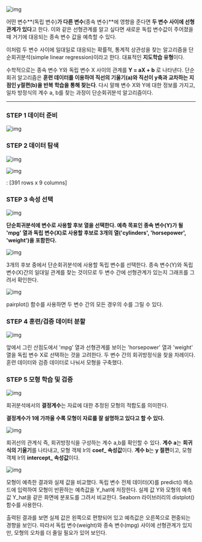 ![img](assets/3.%20%EB%8B%A8%EC%88%9C%ED%9A%8C%EA%B7%80%EB%B6%84%EC%84%9D/img.png)

어떤 변수**(독립 변수)**가 다른 변수**(종속 변수)**에 영향을 준다면 **두 변수 사이에 선형 관계가 있다**고 한다. 이와 같은 선형관계를 알고 싶다면 새로운 독립 변수값이 주어졌을 때 거기에 대응되는 종속 변수 값을 예측할 수 있다.

이처럼 두 변수 사이에 일대일로 대응되는 확률적, 통계적 상관성을 찾는 알고리즘을 단순회귀분석(simple linear regression)이라고 한다. 대표적인 **지도학습 유형**이다.

수학적으로는 종속 변수 Y와 독립 변수 X 사이의 관계를 **Y = aX + b** 로 나타낸다. 단순회귀 알고리즘은 **훈련 데이터를 이용하여 직선의 기울기(a)와 직선이 y축과 교차하는 지점인 y절편(b)을 반복 학습을 통해 찾는다**. 다시 말해 변수 X와 Y에 대한 정보를 가지고, 일차 방정식의 계수 a, b를 찾는 과정이 단순회귀분석 알고리즘이다.

------

### **STEP 1 데이터 준비**



![img](assets/3.%20%EB%8B%A8%EC%88%9C%ED%9A%8C%EA%B7%80%EB%B6%84%EC%84%9D/img-16454191004762.png)



### **STEP 2 데이터 탐색**



![img](assets/3.%20%EB%8B%A8%EC%88%9C%ED%9A%8C%EA%B7%80%EB%B6%84%EC%84%9D/img-16454191004773.png)

![img](assets/3.%20%EB%8B%A8%EC%88%9C%ED%9A%8C%EA%B7%80%EB%B6%84%EC%84%9D/img-16454191004774.png)

: [391 rows x 9 columns]



### **STEP 3 속성 선택**

![img](assets/3.%20%EB%8B%A8%EC%88%9C%ED%9A%8C%EA%B7%80%EB%B6%84%EC%84%9D/img-16454191004775.png)

**단순회귀분석에 변수로 사용할 후보 열을 선택한다. 예측 목표인 종속 변수(Y)가 될 'mpg' 열과 독립 변수(X)로 사용할 후보로 3개의 열('cylinders', 'horsepower', 'weight')을 포함한다.**

![img](assets/3.%20%EB%8B%A8%EC%88%9C%ED%9A%8C%EA%B7%80%EB%B6%84%EC%84%9D/img-16454191004786.png)

3개의 후보 중에서 단순회귀분석에 사용할 독립 변수를 선택한다. 종속 변수(Y)와 독립 변수(X)간의 일대일 관계를 찾는 것이므로 두 변수 간에 선형관계가 있는지 그래프를 그려서 확인한다.

![img](assets/3.%20%EB%8B%A8%EC%88%9C%ED%9A%8C%EA%B7%80%EB%B6%84%EC%84%9D/img-16454191004787.png)

pairplot() 함수를 사용하면 두 변수 간의 모든 경우의 수를 그릴 수 있다.



### **STEP 4 훈련/검증 데이터 분할**

![img](assets/3.%20%EB%8B%A8%EC%88%9C%ED%9A%8C%EA%B7%80%EB%B6%84%EC%84%9D/img-16454191004788.png)

앞에서 그린 산점도에서 'mpg' 열과 선형관계를 보이는 'horsepower' 열과 'weight' 열을 독립 변수 X로 선택하는 것을 고려한다. 두 변수 간의 회귀방정식을 찾을 차례이다. 훈련 데이터와 검증 데이터로 나눠서 모형을 구축했다.



### **STEP 5 모형 학습 및 검증**

![img](assets/3.%20%EB%8B%A8%EC%88%9C%ED%9A%8C%EA%B7%80%EB%B6%84%EC%84%9D/img-16454191004789.png)

회귀분석에서의 **결정계수**는 자료에 대한 추정된 모형의 적합도를 의미한다.

**결정계수가 1에 가까울 수록 모형이 자료를 잘 설명하고 있다고 할 수 있다.**



![img](assets/3.%20%EB%8B%A8%EC%88%9C%ED%9A%8C%EA%B7%80%EB%B6%84%EC%84%9D/img-164541910047910.png)

회귀선의 관계식 즉, 회귀방정식을 구성하는 계수 a,b를 확인할 수 있다. **계수 a**는 **회귀식의 기울기**를 나타내고, 모형 객체 lr의 **coef_ 속성값**이다. **계수 b**는 **y 절편**이고, 모형 객체 lr의 **intercept_ 속성값**이다. 



![img](assets/3.%20%EB%8B%A8%EC%88%9C%ED%9A%8C%EA%B7%80%EB%B6%84%EC%84%9D/img-164541910047911.png)

모형이 예측한 결과와 실제 값을 비교했다. 독립 변수 전체 데이터(X)를 predict() 메소드에 입력하여 모형이 반환하는 예측값을 Y_hat에 저장한다. 실제 값 Y와 모형의 예측값 Y_hat을 같은 화면에 분포도를 그려서 비교한다. Seaborn 라이브러리의 distplot()함수를 사용한다.

출력된 결과를 보면 실제 값은 왼쪽으로 편향되어 있고 예측값은 오른쪽으로 편중되는 경향을 보인다. 따라서 독립 변수(weight)와 종속 변수(mpg) 사이에 선형관계가 있지만, 모형의 오차를 더 줄일 필요가 있어 보인다.